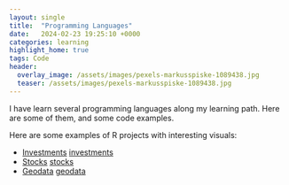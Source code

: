 ```yaml
---
layout: single
title:  "Programming Languages"
date:   2024-02-23 19:25:10 +0000
categories: learning
highlight_home: true
tags: Code
header:
  overlay_image: /assets/images/pexels-markusspiske-1089438.jpg
  teaser: /assets/images/pexels-markusspiske-1089438.jpg
---
```




I have learn several programming languages along my learning path. Here are some of them, and some code examples.

Here are some examples of R projects with interesting visuals:
- [Investments] [investments]
- [Stocks] [stocks]
- [Geodata] [geodata]

[investments]: https://shiny.byui.edu/connect/#/apps/e4a14775-df32-4e1a-9b5d-623b2253f609/access 
[stocks]: https://shiny.byui.edu/connect/#/apps/c18944f2-a937-42e9-af92-6f28ea3f6ac3/access 
[geodata]: https://shiny.byui.edu/content/13430d3e-251d-467f-ad3a-e75c5a3419cb